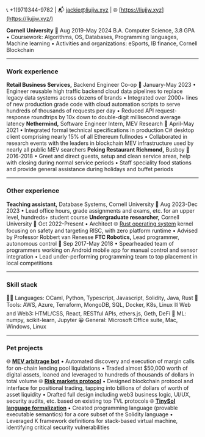 
📞 +1(971)344-9782               |               📬 jackie@liujjw.xyz               |               🌐 [https://liujjw.xyz](https://liujjw.xyz/)


**Cornell University**                                                                                           📅 Aug 2019-May 2024
B.A. Computer Science, 3.8 GPA
• Coursework: Algorithms, OS, Databases, Programming languages, Machine learning
• Activities and organizations: eSports, IB finance, Cornell Blockchain


---


### Work experience 


**Retail Business Services,** Backend Engineer Co-op                                    📅 January-May 2023
• Engineer reusable high traffic backend cloud data pipelines to replace legacy data systems across dozens of brands
• Integrated over 2000+ lines of new production grade code with cloud automation scripts to serve hundreds of thousands of requests per day
• Reduced API request-response roundtrips by 10x down to double-digit millisecond average latency
**Nethermind,** Software Engineer Intern, MEV Research                                📅 April-May 2021
• Integrated formal technical specifications in production C# desktop client comprising nearly 15% of all Ethereum fullnodes
• Collaborated in research events with the leaders in blockchain MEV infrastructure used by nearly all public MEV searchers
**Peking Restaurant Richmond,** Busboy                                                            **📅** 2016-2018
• Greet and direct guests, setup and clean service areas, help with closing during normal service periods
• Staff speciality food stations and provide general assistance during holidays and buffet periods


---


### Other experience


**Teaching assistant,** Database Systems, Cornell University                        📅 Aug 2023-Dec 2023
• Lead office hours, grade assignments and exams, etc. for an upper level, hundreds+ student course
**Undergraduate researcher,** Cornell University                                            📅 Oct 2022-Present
• Architect 🌐 [Rust operating system](https://github.com/liujjw/regos-2000) kernel focusing on safety and targeting RISC, with zero platform runtime
• Advised by Professor Robbert van Renesse
**FTC Robotics,** Lead programmer, autonomous control                               📅 Sep 2017-May 2018
• Spearheaded team of programmers working on Android mobile app for manual control and sensor
integration
• Lead under-performing programming team to top placement in local competitions


---


### Skill stack


👨‍💻 Languages:        OCaml, Python, Typescript, Javascript, Solidity, Java, Rust
🔨 Tools:                 AWS, Azure, Terraform, MongoDB, SQL, Docker, K8s, Linux
⛓️ Web and Web3: HTML/CSS, React, RESTful APIs, ethers.js, Geth, DeFi
🤖 ML:                     numpy, scikit-learn, Jupyter
😀 General:             Microsoft Office suite, Mac, Windows, Linux


---


### Pet projects


🌐 [**MEV arbitrage bot**](https://github.com/liujjw/bundle-bot)
• Automated discovery and execution of margin calls for on-chain lending pool liquidations
• Traded almost $50,000 worth of digital assets, loaned and leveraged to hundreds of thousands of
dollars in total volume
🌐 [**Risk markets protocol**](https://github.com/liujjw/risk-markets)
• Designed blockchain protocol and interface for positional trading, tapping into billions of dollars of worth of asset liquidity
• Drafted full design including web3 business logic, UI/UX, security audits, etc. based on existing top TVL protocols
🌐 [**TinySol language formalization**](https://github.com/liujjw/tinysol)
• Created programming language (provable executable semantics) for a core subset of the Solidity language
• Leveraged K framework definitions for stack-based virtual machine, identifying critical security vulnerabilities

